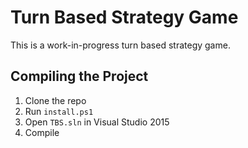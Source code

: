 # Turn Based Strategy Game

This is a work-in-progress turn based strategy game.

## Compiling the Project

1. Clone the repo
2. Run ```install.ps1```
3. Open ```TBS.sln``` in Visual Studio 2015
4. Compile
